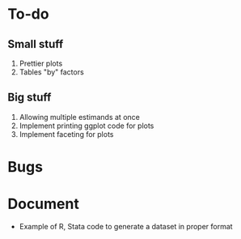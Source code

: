 # To-do

## Small stuff

1. Prettier plots
1. Tables "by" factors

## Big stuff

1. Allowing multiple estimands at once
1. Implement printing ggplot code for plots
1. Implement faceting for plots

# Bugs

# Document

* Example of R, Stata code to generate a dataset in proper format
